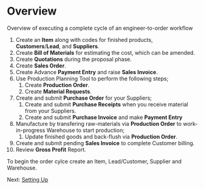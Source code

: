 # Overview

<p class="lead">Overview of executing a complete cycle of an engineer-to-order workflow</p>

1. Create an **Item** along with codes for finished products, **Customers**/**Lead**, and **Suppliers**.
1. Create **Bill of Materials** for estimating the cost, which can be amended.
1. Create **Quotations** during the proposal phase. 
1. Create **Sales Order**.
1. Create Advance **Payment Entry** and raise **Sales Invoice**.
1. Use Production Planning Tool to perform the following steps;
	1. Create **Production Order**.
    2. Create **Material Requests**.
1. Create and submit **Purchase Order** for your Suppliers;
   1. Create and submit **Purchase Receipts** when you receive material from your Suppliers.
   1. Create and submit **Purchase Invoice** and make **Payment Entry** 
1. Manufacture by transfering raw-materials via **Production Order** to work-in-progress Warehouse to start production;
   1. Update finished goods and back-flush via **Production Order**.
1. Create and submit pending **Sales Invoice** to complete Customer billing.
1. Review **Gross Profit** Report.

To begin the order cylce create an Item, Lead/Customer, Supplier and Warehouse.

Next: [Setting Up](/contents/guide-books/engineer-to-order/set-up)